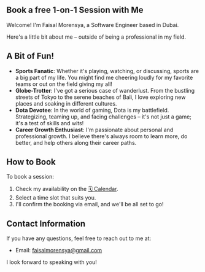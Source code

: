 ## Book a free 1-on-1 Session with Me

Welcome! I'm Faisal Morensya, a Software Engineer based in Dubai.

Here's a little bit about me – outside of being a professional in my field.

## A Bit of Fun!
- **Sports Fanatic**: Whether it's playing, watching, or discussing, sports are a big part of my life. You might find me cheering loudly for my favorite teams or out on the field giving my all!
- **Globe-Trotter**: I've got a serious case of wanderlust. From the bustling streets of Tokyo to the serene beaches of Bali, I love exploring new places and soaking in different cultures.
- **Dota Devotee**: In the world of gaming, Dota is my battlefield. Strategizing, teaming up, and facing challenges – it's not just a game; it's a test of skills and wits!
- **Career Growth Enthusiast**: I'm passionate about personal and professional growth. I believe there's always room to learn more, do better, and help others along their career paths.


## How to Book
To book a session:
1. Check my availability on the [🗓️ Calendar](https://calendar.app.google/hMpnAcCGk4bDU2xg8).
2. Select a time slot that suits you.
3. I'll confirm the booking via email, and we'll be all set to go!

## Contact Information
If you have any questions, feel free to reach out to me at:
- Email: [faisalmorensya@gmail.com](mailto:faisalmorensya@gmail.com)

I look forward to speaking with you!
